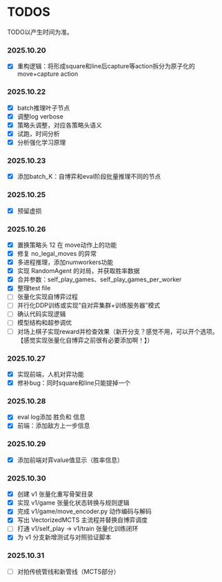 # TODOS

TODO以产生时间为准。

### 2025.10.20

- [x] 重构逻辑：将形成square和line后capture等action拆分为原子化的move+capture action

### 2025.10.22

- [x] batch推理叶子节点
- [x] 调整log verbose
- [x] 策略头调整，对应各策略头语义
- [x] 试跑，时间分析
- [x] 分析强化学习原理

### 2025.10.23

- [x] 添加batch_K：自博弈和eval阶段批量推理不同的节点 

### 2025.10.25

- [x] 预留虚损

### 2025.10.26
- [x] 置换策略头 12 在 move动作上的功能 
- [x] 修复 no_legal_moves 的异常
- [x] 多进程推理，添加numworkers功能
- [x] 实现 RandomAgent 的对局，并获取胜率数据
- [x] 合并参数：self_play_games、self_play_games_per_worker
- [x] 整理test file
- [ ] 张量化实现自博弈过程
- [ ] 并行化DDP训练或实现“自对弈集群+训练服务器”模式
- [ ] 确认代码实现逻辑
- [ ] 模型结构和超参调优
- [ ] 对场上棋子实现reward并检查效果（新开分支？感觉不用，可以开个选项。【感觉实现张量化自博弈之前很有必要添加啊！】）

### 2025.10.27

- [x] 实现前端，人机对弈功能
- [x] 修补bug：同时square和line只能提掉一个

### 2025.10.28

- [x] eval log添加 胜负和 信息
- [x] 前端：添加敌方上一步信息

### 2025.10.29

- [x] 添加前端对弈value值显示（胜率信息）

### 2025.10.30

- [x] 创建 v1 张量化重写骨架目录
- [x] 实现 v1/game 张量化状态转换与规则逻辑
- [x] 完成 v1/game/move_encoder.py 动作编码与解码
- [x] 写出 VectorizedMCTS 主流程并替换自博弈调度
- [ ] 打通 v1/self_play -> v1/train 张量化训练闭环
- [x] 为 v1 分支新增测试与对照验证脚本

### 2025.10.31

- [ ] 对拍传统管线和新管线（MCTS部分）